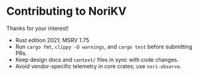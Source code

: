 # Contributing to NoriKV

Thanks for your interest!

- Rust edition 2021; MSRV 1.75
- Run `cargo fmt`, `clippy -D warnings`, and `cargo test` before submitting PRs.
- Keep design docs and `context/` files in sync with code changes.
- Avoid vendor-specific telemetry in core crates; use `nori-observe`.

